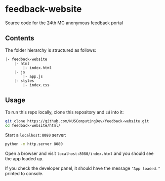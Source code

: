 # feedback-website
Source code for the 24th MC anonymous feedback portal

## Contents

The folder hierarchy is structured as follows:

```
|- feedback-website
    |- html
        |- index.html
    |- js
        |- app.js
    |- styles
        |- index.css
```

## Usage
To run this repo locally, clone this repository and `cd` into it:

```bash
git clone https://github.com/NUSComputingDev/feedback-website.git
cd feedback-website/html/
```

Start a `localhost:8080` server:

```bash
python -m http.server 8080
```

Open a browser and visit `localhost:8080/index.html` and you should see the app loaded up.

If you check the developer panel, it should have the message `"App loaded."` printed to console.